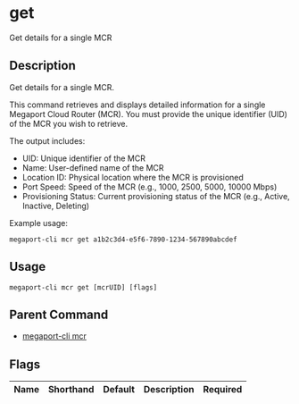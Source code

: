 # get

Get details for a single MCR

## Description

Get details for a single MCR.

This command retrieves and displays detailed information for a single Megaport Cloud Router (MCR).
You must provide the unique identifier (UID) of the MCR you wish to retrieve.

The output includes:
- UID: Unique identifier of the MCR
- Name: User-defined name of the MCR
- Location ID: Physical location where the MCR is provisioned
- Port Speed: Speed of the MCR (e.g., 1000, 2500, 5000, 10000 Mbps)
- Provisioning Status: Current provisioning status of the MCR (e.g., Active, Inactive, Deleting)

Example usage:
```
megaport-cli mcr get a1b2c3d4-e5f6-7890-1234-567890abcdef

```


## Usage

```
megaport-cli mcr get [mcrUID] [flags]
```



## Parent Command

* [megaport-cli mcr](megaport-cli_mcr.md)




## Flags

| Name | Shorthand | Default | Description | Required |
|------|-----------|---------|-------------|----------|



